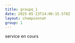 ```yaml
---
title: groupe_1
date: 2025-05-23T14:06:15.578Z
layout: championnat
group: 1
---
```

service en cours
